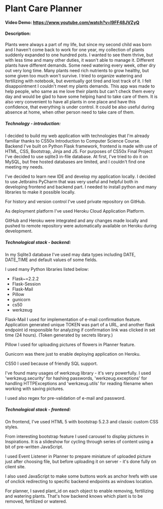 # Plant Care Planner
#### Video Demo: <https://www.youtube.com/watch?v=l9FF48JVZyQ>
#### Description:
Plants were always a part of my life, but since my second child was born and I haven't come back to work for one year, my collection of plants suddenly expanded to one hundred pots.
I wanted to see them thrive, but with less time and many other duties, it wasn't able to manage it.
Different plants have different demands. Some need watering every week, other dry out very long time. Many plants need rich nutrients to grow healthy, but some given too much won't survive. 
I tried to organize watering and fertilizing with notebook, but eventually got tired and lost track of it. I felt disappointment I couldn't meet my plants demands. 
This app was made to help people, who same as me love their plants but can't check them every day and would be glad to have some helping hand to take care of them. 
It is also very convenient to have all plants in one place and have this confidence, that everything is under control. It could be also useful during absence at home, when other person need to take care of them.

##### Technology - introduction:
I decided to build my web application with technologies that I'm already familiar
thanks to CS50x Introduction to Computer Science Course. Backend I've built on Python Flask framework,
frontend is made with use of HTML, CSS, Bootstrap, Jinja and JS.
For purposes of CS50x Final Project I've decided to use sqlite3 in-file database.
At first, I've tried to do it on MySQL, but free hosted databases are limited, and I couldn't
find one meeting my needs.

I've decided to learn new IDE and develop my application locally. I decided to use Jetbrains
PyCharm that was very useful and helpful both in developing frontend and backend part.
I needed to install python and many libraries to make it possible locally.

For history and version control I've used private repository on GitHub.

As deployment platform I've used Heroku Cloud Application Platform.

GitHub and Heroku were integrated and any changes made locally and pushed
to remote repository were automatically available on Heroku during development.

##### Technological stack - backend:
In my Sqlite3 database I've used may data types including DATE,
DATE_TIME and default values of some fields.

I used many Python libraries listed below: 
- Flask~=2.2.2 
- Flask-Session
- Flask-Mail
- Pillow
- gunicorn
- cs50
- werkzeug

Flask-Mail I used for implementation of e-mail confirmation feature. Application generated
unique TOKEN was part of a URL, and another flask endpoint id responsible for analyzing if confirmation
link was clicked in set time (24 hours). (Token generated by secrets library.)

Pillow I used for uploading pictures of flowers in Planner feature.

Gunicorn was there just to enable deploying application on Heroku.

CS50 I used because of friendly SQL support.

I've found many usages of werkzeug library - it's very powerfully.
I used 'werkzeug.security' for hashing passwords, 'werkzeug.exceptions' for handling HTTPExceptions and
'werkzeug.utils' for reading filename when working with saving pictures.

I used also regex for pre-validation of e-mail and password.

##### Technological stack - frontend:
On frontend, I've used HTML 5 with bootstrap 5.2.3 and classic custom CSS styles.

From interesting bootstrap feature I used carousel to display pictures in Inspirations.
It is a slideshow for cycling through series of content using a bit of pre-written JavaScript.

I used Event Listener in Planner to prepare miniature of uploaded picture just after choosing file,
but before uploading it on server - it's done fully on client site.

I also used JavaScript to make some buttons work as anchor hrefs with use of
onclick redirecting to specific backend endpoints as windows location.

For planner, I saved plant_id on each object to enable removing, fertilizing and watering plants.
That's how backend knows which plant is to be removed, fertilized or watered.

